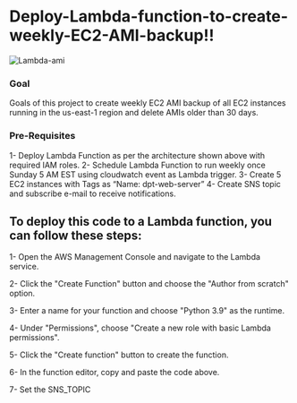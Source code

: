 # Deploy-Lambda-function-to-create-weekly-EC2-AMI-backup!!
![Lambda-ami](https://user-images.githubusercontent.com/99130650/222965587-d14863b5-e79c-4083-bd56-ff5c3356f7c6.jpeg)



### Goal
Goals of this project to create weekly EC2 AMI backup of all EC2 instances running in the us-east-1 region and delete AMIs older than 30 days.

### Pre-Requisites
1- Deploy Lambda Function as per the architecture shown above with required IAM roles.
2- Schedule Lambda Function to run weekly once Sunday 5 AM EST using cloudwatch event as Lambda trigger.
3- Create 5 EC2 instances with Tags  as “Name: dpt-web-server”
4- Create SNS topic and subscribe e-mail to receive notifications.

## To deploy this code to a Lambda function, you can follow these steps:

1- Open the AWS Management Console and navigate to the Lambda service.

2- Click the "Create Function" button and choose the "Author from scratch" option.

3- Enter a name for your function and choose "Python 3.9" as the runtime.

4- Under "Permissions", choose "Create a new role with basic Lambda permissions".

5- Click the "Create function" button to create the function.

6- In the function editor, copy and paste the code above.

7- Set the SNS_TOPIC
